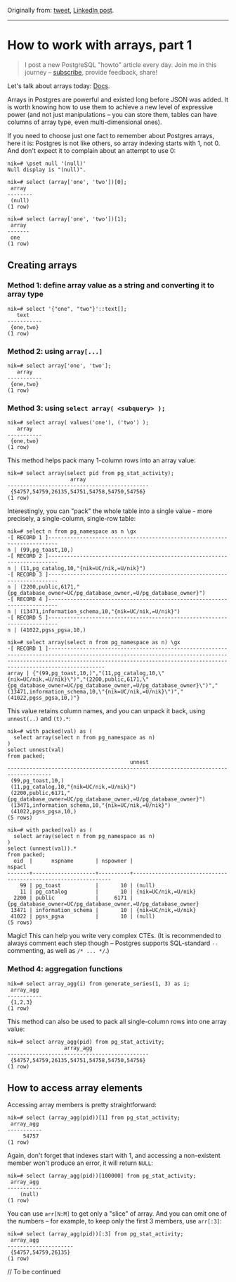 Originally from: [tweet](https://twitter.com/samokhvalov/status/1716730586969280809), [LinkedIn post]().

---

# How to work with arrays, part 1

> I post a new PostgreSQL "howto" article every day. Join me in this
> journey – [subscribe](https://twitter.com/samokhvalov/), provide feedback, share!

Let's talk about arrays today: [Docs](https://postgresql.org/docs/current/arrays.html).

Arrays in Postgres are powerful and existed long before JSON was added. It is worth knowing how to use them to achieve a
new level of expressive power (and not just manipulations – you can store them, tables can have columns of array type,
even multi-dimensional ones).

If you need to choose just one fact to remember about Postgres arrays, here it is: Postgres is not like others, so array
indexing starts with 1, not 0. And don't expect it to complain about an attempt to use 0:

```
nik=# \pset null '(null)'
Null display is "(null)".

nik=# select (array['one', 'two'])[0];
 array
--------
 (null)
(1 row)

nik=# select (array['one', 'two'])[1];
 array
-------
 one
(1 row)
```

## Creating arrays

### Method 1: define array value as a string and converting it to array type

```
nik=# select '{"one", "two"}'::text[];
   text
-----------
 {one,two}
(1 row)
```

### Method 2:  using `array[...]`

```
nik=# select array['one', 'two'];
   array
-----------
 {one,two}
(1 row)
```

### Method 3: using `select array( <subquery> );`

```
nik=# select array( values('one'), ('two') );
   array
-----------
 {one,two}
(1 row)
```

This method helps pack many 1-column rows into an array value:

```
nik=# select array(select pid from pg_stat_activity);
                    array
---------------------------------------------
 {54757,54759,26135,54751,54758,54750,54756}
(1 row)
```

Interestingly, you can "pack" the whole table into a single value - more precisely, a single-column, single-row table:

```
nik=# select n from pg_namespace as n \gx
-[ RECORD 1 ]-------------------------------------------------------------------------
n | (99,pg_toast,10,)
-[ RECORD 2 ]-------------------------------------------------------------------------
n | (11,pg_catalog,10,"{nik=UC/nik,=U/nik}")
-[ RECORD 3 ]-------------------------------------------------------------------------
n | (2200,public,6171,"{pg_database_owner=UC/pg_database_owner,=U/pg_database_owner}")
-[ RECORD 4 ]-------------------------------------------------------------------------
n | (13471,information_schema,10,"{nik=UC/nik,=U/nik}")
-[ RECORD 5 ]-------------------------------------------------------------------------
n | (41022,pgss_pgsa,10,)

nik=# select array(select n from pg_namespace as n) \gx
-[ RECORD 1 ]------------------------------------------------------------------------------------------------------------------------------------------------------------------------------------------------------------------------------------
array | {"(99,pg_toast,10,)","(11,pg_catalog,10,\"{nik=UC/nik,=U/nik}\")","(2200,public,6171,\"{pg_database_owner=UC/pg_database_owner,=U/pg_database_owner}\")","(13471,information_schema,10,\"{nik=UC/nik,=U/nik}\")","(41022,pgss_pgsa,10,)"}
```

This value retains column names, and you can unpack it back, using `unnest(..)` and `(t).*`:

```
nik=# with packed(val) as (
  select array(select n from pg_namespace as n)
)
select unnest(val)
from packed;
                                       unnest
------------------------------------------------------------------------------------
 (99,pg_toast,10,)
 (11,pg_catalog,10,"{nik=UC/nik,=U/nik}")
 (2200,public,6171,"{pg_database_owner=UC/pg_database_owner,=U/pg_database_owner}")
 (13471,information_schema,10,"{nik=UC/nik,=U/nik}")
 (41022,pgss_pgsa,10,)
(5 rows)

nik=# with packed(val) as (
  select array(select n from pg_namespace as n)
)
select (unnest(val)).*
from packed;
  oid  |      nspname       | nspowner |                            nspacl
-------+--------------------+----------+---------------------------------------------------------------
    99 | pg_toast           |       10 | (null)
    11 | pg_catalog         |       10 | {nik=UC/nik,=U/nik}
  2200 | public             |     6171 | {pg_database_owner=UC/pg_database_owner,=U/pg_database_owner}
 13471 | information_schema |       10 | {nik=UC/nik,=U/nik}
 41022 | pgss_pgsa          |       10 | (null)
(5 rows)
```

Magic! This can help you write very complex CTEs. (It is recommended to always comment each step though – Postgres
supports SQL-standard `--` commenting, as well as `/* ... */`.)

### Method 4: aggregation functions

```
nik=# select array_agg(i) from generate_series(1, 3) as i;
 array_agg
-----------
 {1,2,3}
(1 row)
```

This method can also be used to pack all single-column rows into one array value:

```
nik=# select array_agg(pid) from pg_stat_activity;
                  array_agg
---------------------------------------------
 {54757,54759,26135,54751,54758,54750,54756}
(1 row)
```

## How to access array elements

Accessing array members is pretty straightforward:

```
nik=# select (array_agg(pid))[1] from pg_stat_activity;
 array_agg
-----------
     54757
(1 row)
```

Again, don't forget that indexes start with 1, and accessing a non-existent member won't produce an error, it will
return `NULL`:

```
nik=# select (array_agg(pid))[100000] from pg_stat_activity;
 array_agg
-----------
    (null)
(1 row)
```

You can use `arr[N:M]` to get only a "slice" of array. And you can omit one of the numbers – for example, to keep only
the first 3 members, use `arr[:3]`:

```
nik=# select (array_agg(pid))[:3] from pg_stat_activity;
 array_agg
---------------------
 {54757,54759,26135}
(1 row)
```

// To be continued
